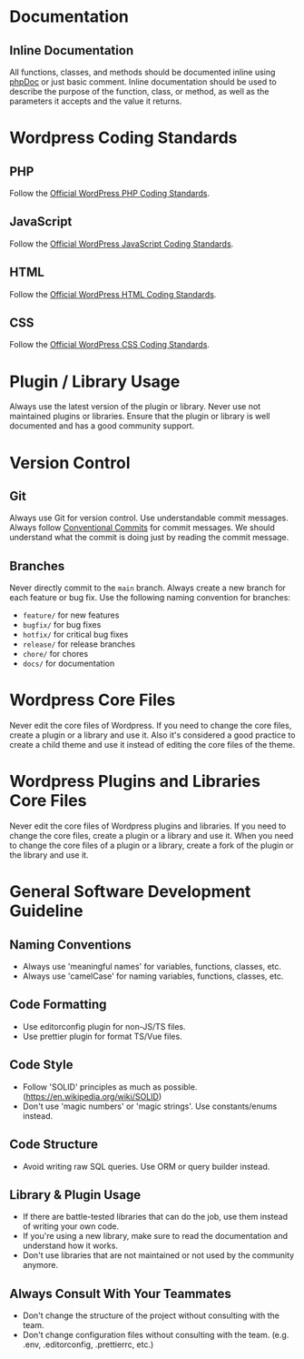 # Documentation

## Inline Documentation

All functions, classes, and methods should be documented inline using [phpDoc](http://phpdoc.org/) or just basic comment. Inline documentation should be used to describe the purpose of the function, class, or method, as well as the parameters it accepts and the value it returns.

# Wordpress Coding Standards

## PHP

Follow the [Official WordPress PHP Coding Standards](https://make.wordpress.org/core/handbook/best-practices/coding-standards/php/).

## JavaScript

Follow the [Official WordPress JavaScript Coding Standards](https://make.wordpress.org/core/handbook/best-practices/coding-standards/javascript/).

## HTML

Follow the [Official WordPress HTML Coding Standards](https://make.wordpress.org/core/handbook/best-practices/coding-standards/html/).

## CSS

Follow the [Official WordPress CSS Coding Standards](https://make.wordpress.org/core/handbook/best-practices/coding-standards/css/).

# Plugin / Library Usage

Always use the latest version of the plugin or library. Never use not maintained plugins or libraries. Ensure that the plugin or library is well documented and has a good community support.

# Version Control

## Git

Always use Git for version control. Use understandable commit messages. Always follow [Conventional Commits](https://www.conventionalcommits.org/en/v1.0.0/) for commit messages. We should understand what the commit is doing just by reading the commit message.

## Branches

Never directly commit to the `main` branch. Always create a new branch for each feature or bug fix. Use the following naming convention for branches:

- `feature/` for new features
- `bugfix/` for bug fixes
- `hotfix/` for critical bug fixes
- `release/` for release branches
- `chore/` for chores
- `docs/` for documentation

# Wordpress Core Files

Never edit the core files of Wordpress. If you need to change the core files, create a plugin or a library and use it. Also it's considered a good practice to create a child theme and use it instead of editing the core files of the theme.

# Wordpress Plugins and Libraries Core Files

Never edit the core files of Wordpress plugins and libraries. If you need to change the core files, create a plugin or a library and use it. When you need to change the core files of a plugin or a library, create a fork of the plugin or the library and use it.

# General Software Development Guideline

## Naming Conventions

- Always use 'meaningful names' for variables, functions, classes, etc.
- Always use 'camelCase' for naming variables, functions, classes, etc.

## Code Formatting

- Use editorconfig plugin for non-JS/TS files.
- Use prettier plugin for format TS/Vue files.

## Code Style

- Follow 'SOLID' principles as much as possible. (https://en.wikipedia.org/wiki/SOLID)
- Don't use 'magic numbers' or 'magic strings'. Use constants/enums instead.

## Code Structure

- Avoid writing raw SQL queries. Use ORM or query builder instead.

## Library & Plugin Usage

- If there are battle-tested libraries that can do the job, use them instead of writing your own code.
- If you're using a new library, make sure to read the documentation and understand how it works.
- Don't use libraries that are not maintained or not used by the community anymore.

## Always Consult With Your Teammates

- Don't change the structure of the project without consulting with the team.
- Don't change configuration files without consulting with the team. (e.g. .env, .editorconfig, .prettierrc, etc.)
